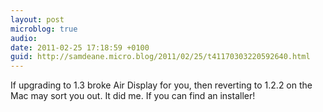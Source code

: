 ```yaml
---
layout: post
microblog: true
audio: 
date: 2011-02-25 17:18:59 +0100
guid: http://samdeane.micro.blog/2011/02/25/t41170303220592640.html
---
```

If upgrading to 1.3 broke Air Display for you, then reverting to 1.2.2 on the Mac may sort you out. It did me. If you can find an installer!
